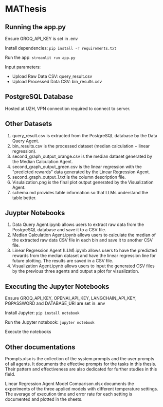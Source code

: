 # MAThesis


## Running the app.py

Ensure GROQ_API_KEY is set in .env

Install dependencies: `pip install -r requirements.txt`

Run the app: `streamlit run app.py`

Input parameters:
  - Upload Raw Data CSV: query_result.csv
  - Upload Processed Data CSV: bin_results.csv


## PostgreSQL Database

Hosted at UZH, VPN connection required to connect to server.


## Other Datasets
1. query_result.csv is extracted from the PostgreSQL database by the Data Query Agent.
2. bin_results.csv is the processed dataset (median calculation + linear regression).
3. second_graph_output_orange.csv is the median dataset generated by the Median Calculation Agent.
4. second_graph_output_green.csv is the linear regression with the "predicted rewards" data generated by the Linear Regression Agent.
5. second_graph_output_1.txt is the column description file.
6. Visulaization.png is the final plot output generated by the Visualization Agent.
7. schema.md provides table information so that LLMs understand the table better.


## Juypter Notebooks
1. Data Query Agent.ipynb allows users to extract raw data from the PostgreSQL database and save it to a CSV file.
2. Median Calculation Agent.ipynb allows users to calculate the median of the extracted raw data CSV file in each bin and save it to another CSV file.
3. Linear Regression Agent (LLM).ipynb allows users to have the predicted rewards from the median dataset and have the linear regression line for future plotting. The results are saved in a CSV file.
4. Visualization Agent.ipynb allows users to input the generated CSV files by the previous three agents and output a plot for visualization.


## Executing the Jupyter Notebooks

Ensure GROQ_API_KEY, OPENAI_API_KEY, LANGCHAIN_API_KEY, PGPASSWORD and DATABASE_URI are set in .env

Install Jupyter: `pip install notebook`

Run the Jupyter notebook: `jupyter notebook`

Execute the notebooks


## Other documentations
Prompts.xlsx is the collection of the system prompts and the user prompts of all agents. It documents the effective prompts for the tasks in this thesis. Their pattern and effectiveness are also dedicated for further studies in this field.

Linear Regression Agent Model Comparison.xlsx documents the experiments of the three applied models with different temperature settings. The average of execution time and error rate for each setting is documented and plotted in the sheets.